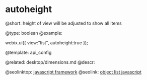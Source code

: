 autoheight
=============


@short:
	height of view will be adjusted to show all items	

@type: boolean
@example:

webix.ui({
	view:"list",
    autoheight:true
});

@template:	api_config

@related:
	desktop/dimensions.md
@descr:




@seolinktop: [javascript framework](https://webix.com)
@seolink: [object list javascript](https://webix.com/widget/list/)